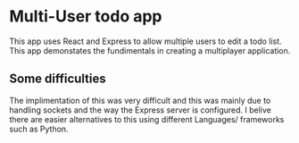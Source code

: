 # Multi-User todo app
This app uses React and Express to allow multiple users to edit a todo list. This app demonstates the fundimentals in creating a multiplayer application.

## Some difficulties
The implimentation of this was very difficult and this was mainly due to handling sockets and the way the Express server is configured. I belive there are easier alternatives to this using different Languages/ frameworks such as Python. 